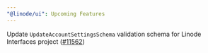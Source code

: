 ```yaml
---
"@linode/ui": Upcoming Features
---
```


Update `UpdateAccountSettingsSchema` validation schema for Linode Interfaces project ([#11562](https://github.com/linode/manager/pull/11562))
